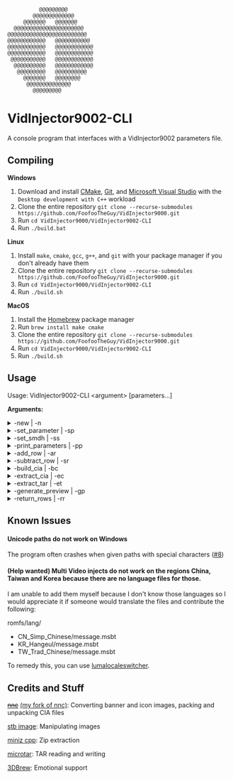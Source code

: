 ```
          @@@@@@@@@
        @@@@@@@@@@@@@
     @@@@@@@   @@@@@@@
  @@@@@@@@@@@@@@@@@@@@@@
@@@@@@@@@@@@@@@@@@@@@@@@@
@@@@@@@@@@@@   @@@@@@@@@@@
@@@@@@@@@@@@   @@@@@@@@@@@@
@@@@@@@@@@@@   @@@@@@@@@@@@
 @@@@@@@@@@@   @@@@@@@@@@@@
  @@@@@@@@@@   @@@@@@@@@@@@
   @@@@@@@@@   @@@@@@@@@@
     @@@@@@@   @@@@@@@@
      @@@@@@@@@@@@@@
        @@@@@@@@@
```
# VidInjector9002-CLI
A console program that interfaces with a VidInjector9002 parameters file.

## Compiling
**Windows**
1. Download and install [CMake](https://cmake.org/), [Git](https://git-scm.com/downloads/win), and [Microsoft Visual Studio](https://visualstudio.microsoft.com/) with the `Desktop development with C++` workload
2. Clone the entire repository `git clone --recurse-submodules https://github.com/FoofooTheGuy/VidInjector9000.git`
3. Run `cd VidInjector9000/VidInjector9002-CLI`
4. Run `./build.bat`

**Linux**
1. Install `make`, `cmake`, `gcc`, `g++`, and `git` with your package manager if you don't already have them
2. Clone the entire repository `git clone --recurse-submodules https://github.com/FoofooTheGuy/VidInjector9000.git`
3. Run `cd VidInjector9000/VidInjector9002-CLI`
4. Run `./build.sh`

**MacOS**
1. Install the [Homebrew](https://brew.sh/) package manager
2. Run `brew install make cmake`
3. Clone the entire repository `git clone --recurse-submodules https://github.com/FoofooTheGuy/VidInjector9000.git`
4. Run `cd VidInjector9000/VidInjector9002-CLI`
5. Run `./build.sh`

## Usage

Usage: VidInjector9002-CLI \<argument\> \[parameters...\]

**Arguments:**

<details>
<summary>-new | -n</summary>

Create a .vi9p file with default parameters

Usage:

VidInjector9002-CLI -new \<output .vi9p file\>

---

</details>



<details>
<summary>-set_parameter | -sp</summary>

Set a parameter based on which number of parameter to set (Output file can be the same as input file)

Usage:

VidInjector9002-CLI -set_parameter \<input .vi9p file\> \<number\> \<new value\> \<output .vi9p file\>

---

</details>



<details>
<summary>-set_smdh | -ss</summary>

Similar to -sp, this reads the titles from an SMDH and sets them to short name, long name, and publisher in the output .vi9p file. Useful for when first using an SMDH for the icon (Output file can be the same as input file)

Usage:

VidInjector9002-CLI -set_smdh \<input .vi9p file\> \<new value\> \<output .vi9p file\>

---

</details>



<details>
<summary>-print_parameters | -pp</summary>

Print the parameters in a .vi9p file in a numbered list

Usage:

VidInjector9002-CLI -print_parameters \<input .vi9p file\>

---

</details>



<details>
<summary>-add_row | -ar</summary>

Add parameters for a row and increment the INT:ROWS parameter (Output file can be the same as input file)

Usage:

VidInjector9002-CLI -add_row \<input .vi9p file\> \<output .vi9p file\>

---

</details>



<details>
<summary>-subtract_row | -sr</summary>

Remove the parameters from the last row and decrement the INT:ROWS parameter (Output file can be the same as input file)

Usage:

VidInjector9002-CLI -subtract_row \<input .vi9p file\> \<output .vi9p file\>

---

</details>



<details>
<summary>-build_cia | -bc</summary>

Build a .cia from parameters file. Note that the title IDs for this must range from C0000 - EFFFF in order to avoid confict with other titles.

Usage:

VidInjector9002-CLI -build_cia \<input .vi9p file\> \<unique ID\> \<application title\> \<product code latter\> \<output .cia file\>

---

The same as the previous one, except with an output .tar which will contain a Luma LayeredFS game patch. (Only use this if INT:SPLITPATCH is set in the input .vi9p)

Usage:

VidInjector9002-CLI -build_cia \<input .vi9p file\> \<unique ID\> \<application title\> \<product code latter\> \<output .cia file\> \<output .tar file\>

---

The same as the first one, except with the following defaults where the argument parameters are missing: (random unique ID) 'video' 'VDIJ'

Usage:

VidInjector9002-CLI -build_cia \<input .vi9p file\> \<output .cia file\>

---

The same as the previous one, except with an output .tar which will contain a Luma LayeredFS game patch. (Only use this if INT:SPLITPATCH is set in the input .vi9p)

Usage:

VidInjector9002-CLI -build_cia \<input .vi9p file\> \<output .cia file\> \<output .tar file\>

---

</details>



<details>
<summary>-extract_cia | -ec</summary>

Extract parameters from a .cia to a directory which will contain the romfs directory, exefs directory, and .vi9p file. Note that unnecessary files will not be extracted.

Usage:

VidInjector9002-CLI -extract_cia \<input .cia file\> \<output directory\>

---

The same as the previous one, except with the seed to decrypt the content.

Usage:

VidInjector9002-CLI -extract_cia \<input .cia file\> \<seed file\> \<output directory\>

---

</details>



<details>
<summary>-extract_tar | -et</summary>

Extract patch parameters from a .tar to a directory which will contain the romfs directory and .vi9p file. Set <output directory> to the directory of an extracted .cia to combine it all.

Usage:

VidInjector9002-CLI -extract_tar \<input .tar file\> \<output directory\>

---

</details>



<details>
<summary>-generate_preview | -gp</summary>

Generate a preview image for the banner or icon that matches \<number\>. (Do -pp to see a list of possible numbers)

Usage:

Vidinjector9002-CLI -generate_preview \<input .vi9p file\> \<number\> \<output .png file\>

---

</details>


<details>
<summary>-return_rows | -rr</summary>

Return the value of INT:ROWS from \<input .vi9p file\>. Note: This is only for reading purposes. Use -ar or -sr to change the amount of rows.

Usage:

Vidinjector9002-CLI -generate_preview \<input .vi9p file\>

---

</details>

## Known Issues

#### Unicode paths do not work on Windows
The program often crashes when given paths with special characters ([#8](https://github.com/FoofooTheGuy/VidInjector9000/issues/8))

#### (Help wanted) Multi Video injects do not work on the regions China, Taiwan and Korea because there are no language files for those.
I am unable to add them myself because I don't know those languages so I would appreciate it if someone would translate the files and contribute the following:

romfs/lang/
- CN_Simp_Chinese/message.msbt
- KR_Hangeul/message.msbt
- TW_Trad_Chinese/message.msbt

To remedy this, you can use [lumalocaleswitcher](https://github.com/Possum/LumaLocaleSwitcher/releases/latest).

## Credits and Stuff
~~[nnc](https://github.com/MyPasswordIsWeak/nnc)~~ [(my fork of nnc)](https://github.com/FoofooTheGuy/nnc): Converting banner and icon images, packing and unpacking CIA files

[stb image](https://github.com/nothings/stb): Manipulating images

[miniz cpp](https://github.com/tfussell/miniz-cpp): Zip extraction

[microtar](https://github.com/mudita/microtar): TAR reading and writing

[3DBrew](https://www.3dbrew.org/): Emotional support
